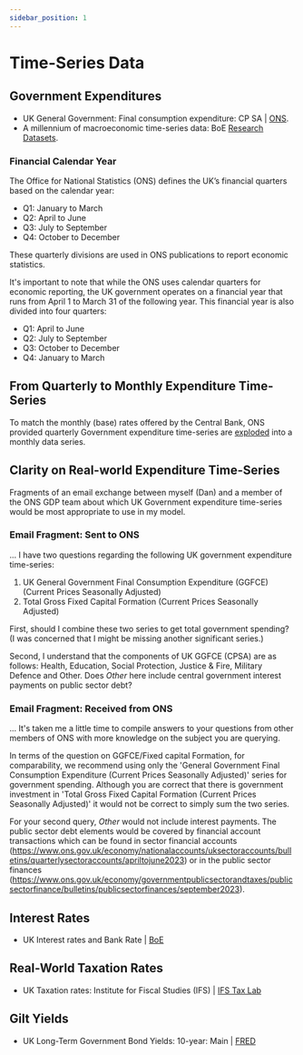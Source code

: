 ```yaml
---
sidebar_position: 1
---
```


# Time-Series Data

## Government Expenditures

- UK General Government: Final consumption expenditure: CP SA | [ONS](https://www.ons.gov.uk/economy/grossdomesticproductgdp/timeseries/nmrp/).
- A millennium of macroeconomic time-series data: BoE [Research Datasets](https://www.bankofengland.co.uk/statistics/research-datasets).

### Financial Calendar Year

The Office for National Statistics (ONS) defines the UK’s financial quarters based on the calendar year:
- Q1: January to March
- Q2: April to June
- Q3: July to September
- Q4: October to December

These quarterly divisions are used in ONS publications to report economic statistics.

It's important to note that while the ONS uses calendar quarters for economic reporting, the UK government operates on a financial year that runs from April 1 to March 31 of the following year. This financial year is also divided into four quarters:
- Q1: April to June
- Q2: July to September
- Q3: October to December
- Q4: January to March

## From Quarterly to Monthly Expenditure Time-Series

To match the monthly (base) rates offered by the Central Bank, ONS provided quarterly Government expenditure time-series are [exploded](https://www.data-reports.net/giltedged-info/explode_quarterly_values.html) into a monthly data series.

## Clarity on Real-world Expenditure Time-Series

Fragments of an email exchange between myself (Dan) and a member of the ONS GDP team about which UK Government expenditure time-series would be most appropriate to use in my model.

### Email Fragment: Sent to ONS

... I have two questions regarding the following UK government expenditure time-series:

1. UK General Government Final Consumption Expenditure (GGFCE) (Current Prices Seasonally Adjusted)
2. Total Gross Fixed Capital Formation (Current Prices Seasonally Adjusted)

First, should I combine these two series to get total government spending? (I was concerned that I might be missing another significant series.) 

Second, I understand that the components of UK GGFCE (CPSA) are as follows: Health, Education, Social Protection, Justice & Fire, Military Defence and Other. Does *Other* here include central government interest payments on public sector debt?

### Email Fragment: Received from ONS

... It's taken me a little time to compile answers to your questions from other members of ONS with more knowledge on the subject you are querying.

In terms of the question on GGFCE/Fixed capital Formation, for comparability, we recommend using only the 'General Government Final Consumption Expenditure (Current Prices Seasonally Adjusted)' series for government spending. Although you are correct that there is government investment in 'Total Gross Fixed Capital Formation (Current Prices Seasonally Adjusted)' it would not be correct to simply sum the two series.

For your second query, *Other* would not include interest payments. The public sector debt elements would be covered by financial account transactions which can be found in sector financial accounts (https://www.ons.gov.uk/economy/nationalaccounts/uksectoraccounts/bulletins/quarterlysectoraccounts/apriltojune2023) or in the public sector finances (https://www.ons.gov.uk/economy/governmentpublicsectorandtaxes/publicsectorfinance/bulletins/publicsectorfinances/september2023).

## Interest Rates

- UK Interest rates and Bank Rate | [BoE](https://www.bankofengland.co.uk/monetary-policy/the-interest-rate-bank-rate)

## Real-World Taxation Rates

- UK Taxation rates: Institute for Fiscal Studies (IFS) | [IFS Tax Lab](https://ifs.org.uk/taxlab/taxlab-key-questions/how-have-government-revenues-changed-over-time)

## Gilt Yields

- UK Long-Term Government Bond Yields: 10-year: Main | [FRED](https://fred.stlouisfed.org/series/IRLTLT01GBM156N)
